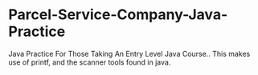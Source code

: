 # Parcel-Service-Company-Java-Practice
Java Practice For Those Taking An Entry Level Java Course.. This makes use of printf, and the scanner tools found in java.
